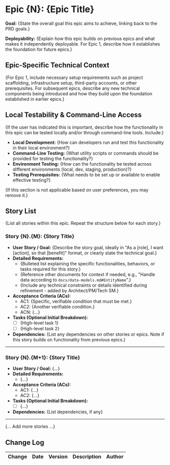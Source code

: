 # Epic {N}: {Epic Title}

**Goal:** {State the overall goal this epic aims to achieve, linking back to the PRD goals.}

**Deployability:** {Explain how this epic builds on previous epics and what makes it independently deployable. For Epic 1, describe how it establishes the foundation for future epics.}

## Epic-Specific Technical Context

{For Epic 1, include necessary setup requirements such as project scaffolding, infrastructure setup, third-party accounts, or other prerequisites. For subsequent epics, describe any new technical components being introduced and how they build upon the foundation established in earlier epics.}

## Local Testability & Command-Line Access

{If the user has indicated this is important, describe how the functionality in this epic can be tested locally and/or through command-line tools. Include:}

- **Local Development:** {How can developers run and test this functionality in their local environment?}
- **Command-Line Testing:** {What utility scripts or commands should be provided for testing the functionality?}
- **Environment Testing:** {How can the functionality be tested across different environments (local, dev, staging, production)?}
- **Testing Prerequisites:** {What needs to be set up or available to enable effective testing?}

{If this section is not applicable based on user preferences, you may remove it.}

## Story List

{List all stories within this epic. Repeat the structure below for each story.}

### Story {N}.{M}: {Story Title}

- **User Story / Goal:** {Describe the story goal, ideally in "As a [role], I want [action], so that [benefit]" format, or clearly state the technical goal.}
- **Detailed Requirements:**
    - {Bulleted list explaining the specific functionalities, behaviors, or tasks required for this story.}
    - {Reference other documents for context if needed, e.g., "Handle data according to `docs/data-models.md#EntityName`".}
    - {Include any technical constraints or details identified during refinement - added by Architect/PM/Tech SM.}
- **Acceptance Criteria (ACs):**
    - AC1: {Specific, verifiable condition that must be met.}
    - AC2: {Another verifiable condition.}
    - ACN: {...}
- **Tasks (Optional Initial Breakdown):**
    - [ ] {High-level task 1}
    - [ ] {High-level task 2}
- **Dependencies:** {List any dependencies on other stories or epics. Note if this story builds on functionality from previous epics.}

---

### Story {N}.{M+1}: {Story Title}

- **User Story / Goal:** {...}
- **Detailed Requirements:**
    - {...}
- **Acceptance Criteria (ACs):**
    - AC1: {...}
    - AC2: {...}
- **Tasks (Optional Initial Breakdown):**
    - [ ] {...}
- **Dependencies:** {List dependencies, if any}

---

{... Add more stories ...}

## Change Log

| Change | Date | Version | Description | Author |
| ------ | ---- | ------- | ----------- | ------ |
